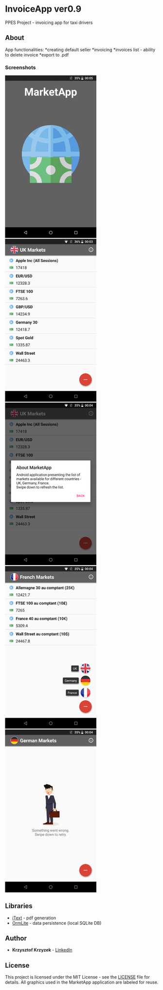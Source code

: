 # InvoiceApp ver0.9

PPES Project - invoicing app for taxi drivers


## About
App functionalities:
*creating default seller
*invoicing
*invoices list - ability to delete invoice
*export to .pdf

### Screenshots
<p float="left">
<img src="https://github.com/kkrzyzek/MarketApp/blob/master/appScreenshots/splashScreen.png?raw=true" width="300"/>
<img src="https://github.com/kkrzyzek/MarketApp/blob/master/appScreenshots/mainView.png?raw=true" width="300"/>
<img src="https://raw.githubusercontent.com/kkrzyzek/MarketApp/master/appScreenshots/dialog.png" width="300"/>
<img src="https://github.com/kkrzyzek/MarketApp/blob/master/appScreenshots/floatingActionMenu.png?raw=true" width="300"/>
<img src="https://github.com/kkrzyzek/MarketApp/blob/master/appScreenshots/sthWentWrong.png?raw=true" width="300"/>
</p>

## Libraries

* [iText](https://github.com/itext) - pdf generation
* [OrmLite](http://ormlite.com/) - data persistence (local SQLite DB)

## Author

* **Krzysztof Krzyzek** - [LinkedIn](https://www.linkedin.com/in/kkrzyzek/)


## License

This project is licensed under the MIT License - see the [LICENSE](https://github.com/kkrzyzek/MarketApp/blob/master/LICENSE) file for details.
All graphics used in the  MarketApp application are labeled for reuse.
